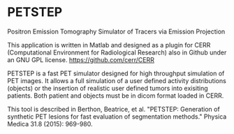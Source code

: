 # PETSTEP
Positron Emission Tomography Simulator of Tracers via Emission Projection

This application is written in Matlab and designed as a plugin for CERR (Computational Environment for Radiological Research) also in Github under an GNU GPL license.  https://github.com/cerr/CERR

PETSTEP is a fast PET simulator designed for high throughput simulation of PET images.  It allows a full simulation of a user defined activity distributions (objects) or the insertion of realistic user defined tumors into exisiting patients.  Both patient and objects must be in dicom format loaded in CERR.  

This tool is described in Berthon, Beatrice, et al. "PETSTEP: Generation of synthetic PET lesions for fast evaluation of segmentation methods." Physica Medica 31.8 (2015): 969-980.
